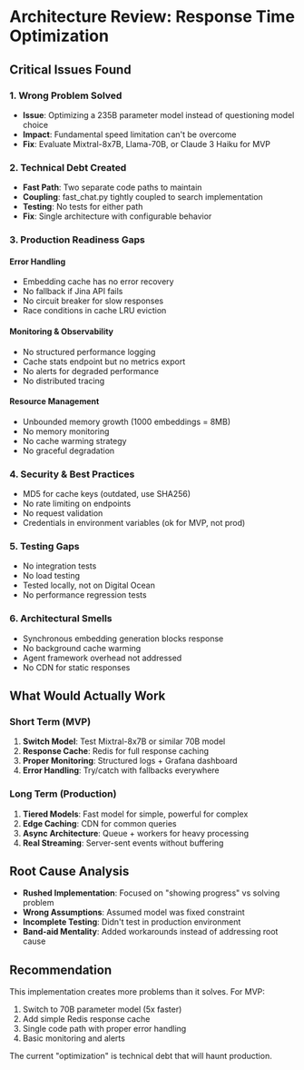 # Architecture Review: Response Time Optimization

## Critical Issues Found

### 1. Wrong Problem Solved
- **Issue**: Optimizing a 235B parameter model instead of questioning model choice
- **Impact**: Fundamental speed limitation can't be overcome
- **Fix**: Evaluate Mixtral-8x7B, Llama-70B, or Claude 3 Haiku for MVP

### 2. Technical Debt Created
- **Fast Path**: Two separate code paths to maintain
- **Coupling**: fast_chat.py tightly coupled to search implementation  
- **Testing**: No tests for either path
- **Fix**: Single architecture with configurable behavior

### 3. Production Readiness Gaps

#### Error Handling
- Embedding cache has no error recovery
- No fallback if Jina API fails
- No circuit breaker for slow responses
- Race conditions in cache LRU eviction

#### Monitoring & Observability  
- No structured performance logging
- Cache stats endpoint but no metrics export
- No alerts for degraded performance
- No distributed tracing

#### Resource Management
- Unbounded memory growth (1000 embeddings = 8MB)
- No memory monitoring
- No cache warming strategy
- No graceful degradation

### 4. Security & Best Practices
- MD5 for cache keys (outdated, use SHA256)
- No rate limiting on endpoints
- No request validation
- Credentials in environment variables (ok for MVP, not prod)

### 5. Testing Gaps
- No integration tests
- No load testing
- Tested locally, not on Digital Ocean
- No performance regression tests

### 6. Architectural Smells
- Synchronous embedding generation blocks response
- No background cache warming
- Agent framework overhead not addressed
- No CDN for static responses

## What Would Actually Work

### Short Term (MVP)
1. **Switch Model**: Test Mixtral-8x7B or similar 70B model
2. **Response Cache**: Redis for full response caching
3. **Proper Monitoring**: Structured logs + Grafana dashboard
4. **Error Handling**: Try/catch with fallbacks everywhere

### Long Term (Production)
1. **Tiered Models**: Fast model for simple, powerful for complex
2. **Edge Caching**: CDN for common queries
3. **Async Architecture**: Queue + workers for heavy processing
4. **Real Streaming**: Server-sent events without buffering

## Root Cause Analysis
- **Rushed Implementation**: Focused on "showing progress" vs solving problem
- **Wrong Assumptions**: Assumed model was fixed constraint
- **Incomplete Testing**: Didn't test in production environment
- **Band-aid Mentality**: Added workarounds instead of addressing root cause

## Recommendation
This implementation creates more problems than it solves. For MVP:
1. Switch to 70B parameter model (5x faster)
2. Add simple Redis response cache
3. Single code path with proper error handling
4. Basic monitoring and alerts

The current "optimization" is technical debt that will haunt production.
